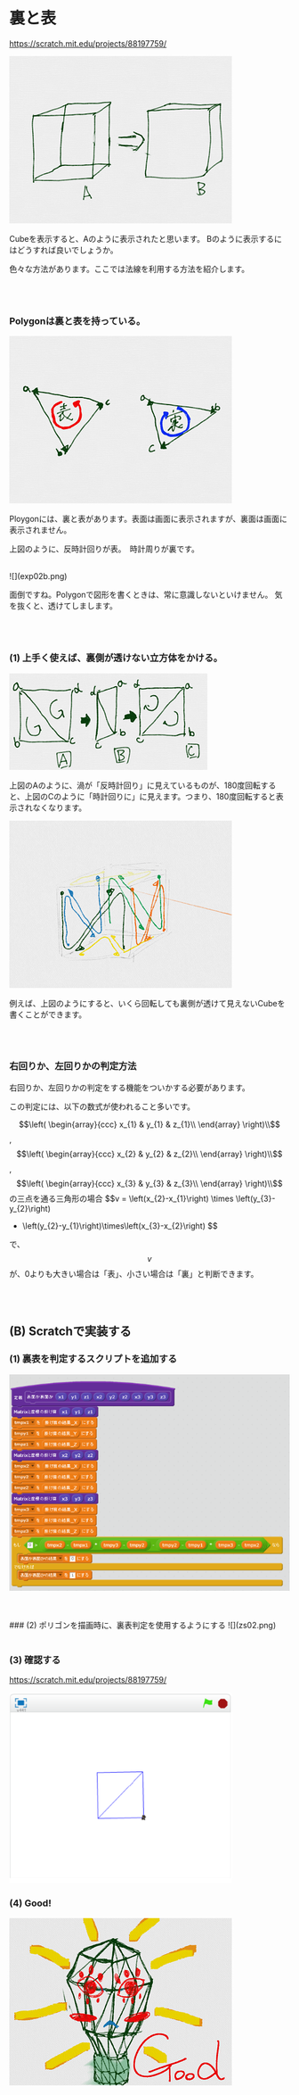 # 裏と表

https://scratch.mit.edu/projects/88197759/

![](exp001.png)

Cubeを表示すると、Aのように表示されたと思います。
Bのように表示するにはどうすれば良いでしょうか。



色々な方法があります。ここでは法線を利用する方法を紹介します。


<br>
<br>

### Polygonは裏と表を持っている。

![](exp02a.png)

Ploygonには、裏と表があります。表面は画面に表示されますが、裏面は画面に表示されません。


上図のように、反時計回りが表。　時計周りが裏です。

<br>
![](exp02b.png)

面倒ですね。Polygonで図形を書くときは、常に意識しないといけません。
気を抜くと、透けてしまします。

<br>
<br>

### (1) 上手く使えば、裏側が透けない立方体をかける。

![](exp002.png)

 上図のAのように、渦が「反時計回り」に見えているものが、180度回転すると、上図のCのように「時計回りに」に見えます。つまり、180度回転すると表示されなくなります。


![](exp02c.png)

例えば、上図のようにすると、いくら回転しても裏側が透けて見えないCubeを書くことができます。


<br>
<br>

### 右回りか、左回りかの判定方法

右回りか、左回りかの判定をする機能をついかする必要があります。

この判定には、以下の数式が使われること多いです。


$$\left(
  \begin{array}{ccc}
  x_{1} & y_{1} & z_{1}\\
  \end{array}
\right)\\$$,　$$\left(
  \begin{array}{ccc}
  x_{2} & y_{2} & z_{2}\\
  \end{array}
\right)\\$$,　$$\left(
  \begin{array}{ccc}
  x_{3} & y_{3} & z_{3}\\
  \end{array}
\right)\\$$ の三点を通る三角形の場合
$$v = \left(x_{2}-x_{1}\right) \times \left(y_{3}-y_{2}\right)
- \left(y_{2}-y_{1}\right)\times\left(x_{3}-x_{2}\right)
$$

で、$$v$$ が、0よりも大きい場合は「表」、小さい場合は「裏」と判断できます。



<br>
<br>

## (B) Scratchで実装する

### (1) 裏表を判定するスクリプトを追加する
![](zs01.png)

<br>
<br>
### (2) ポリゴンを描画時に、裏表判定を使用するようにする
![](zs02.png)


<br>
<br>

### (3) 確認する

https://scratch.mit.edu/projects/88197759/

![](zc01.png)


### (4) Good!

![](../good.png)


